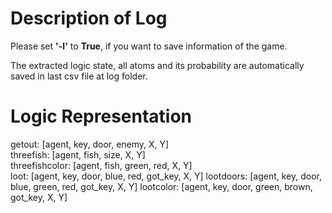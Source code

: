 # Description of Log

Please set **'-l'** to **True**, if you want to save information of the game.

The extracted logic state, all atoms and its probability are automatically saved in last csv file at log folder.


# Logic Representation

getout: [agent, key, door, enemy, X, Y]  
threefish: [agent, fish, size, X, Y]  
threefishcolor: [agent, fish, green, red, X, Y]  
loot: [agent, key, door, blue, red, got_key, X, Y] 
lootdoors:   [agent, key, door, blue, green, red, got_key, X, Y]
lootcolor: [agent, key, door, green, brown, got_key, X, Y]  